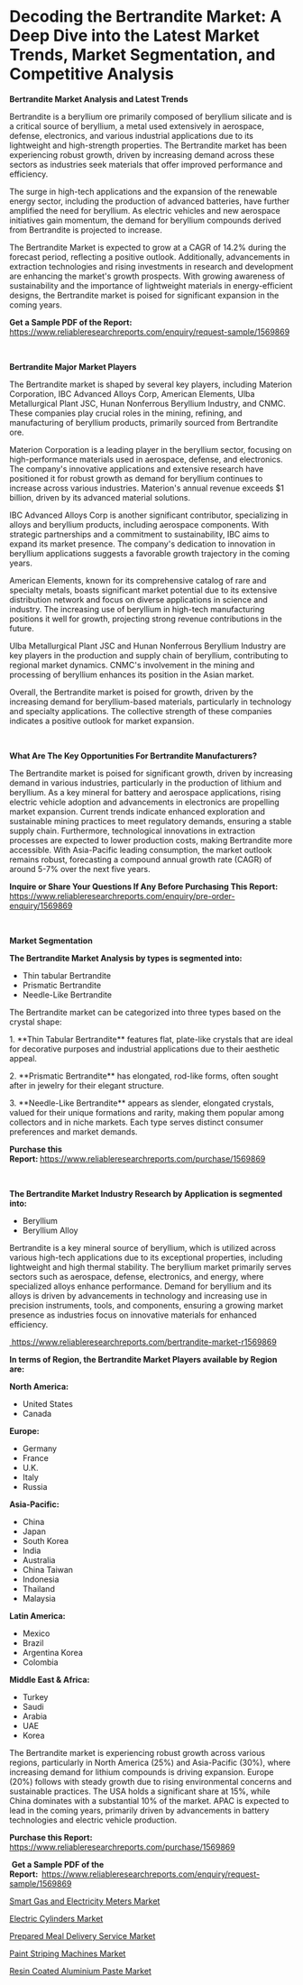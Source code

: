 <p><h1>Decoding the Bertrandite Market: A Deep Dive into the Latest Market Trends, Market Segmentation, and Competitive Analysis</h1></p><p><strong>Bertrandite Market Analysis and Latest Trends</strong></p>
<p><p>Bertrandite is a beryllium ore primarily composed of beryllium silicate and is a critical source of beryllium, a metal used extensively in aerospace, defense, electronics, and various industrial applications due to its lightweight and high-strength properties. The Bertrandite market has been experiencing robust growth, driven by increasing demand across these sectors as industries seek materials that offer improved performance and efficiency.</p><p>The surge in high-tech applications and the expansion of the renewable energy sector, including the production of advanced batteries, have further amplified the need for beryllium. As electric vehicles and new aerospace initiatives gain momentum, the demand for beryllium compounds derived from Bertrandite is projected to increase.</p><p>The Bertrandite Market is expected to grow at a CAGR of 14.2% during the forecast period, reflecting a positive outlook. Additionally, advancements in extraction technologies and rising investments in research and development are enhancing the market's growth prospects. With growing awareness of sustainability and the importance of lightweight materials in energy-efficient designs, the Bertrandite market is poised for significant expansion in the coming years.</p></p>
<p><strong>Get a Sample PDF of the Report:&nbsp;</strong> <a href="https://www.reliableresearchreports.com/enquiry/request-sample/1569869?utm_campaign=3&utm_medium=2&utm_source=Github&utm_content=ia&utm_term=19102024&utm_id=bertrandite">https://www.reliableresearchreports.com/enquiry/request-sample/1569869</a></p>
<p>&nbsp;</p>
<p><strong>Bertrandite Major Market Players</strong></p>
<p><p>The Bertrandite market is shaped by several key players, including Materion Corporation, IBC Advanced Alloys Corp, American Elements, Ulba Metallurgical Plant JSC, Hunan Nonferrous Beryllium Industry, and CNMC. These companies play crucial roles in the mining, refining, and manufacturing of beryllium products, primarily sourced from Bertrandite ore.</p><p>Materion Corporation is a leading player in the beryllium sector, focusing on high-performance materials used in aerospace, defense, and electronics. The company's innovative applications and extensive research have positioned it for robust growth as demand for beryllium continues to increase across various industries. Materion's annual revenue exceeds $1 billion, driven by its advanced material solutions.</p><p>IBC Advanced Alloys Corp is another significant contributor, specializing in alloys and beryllium products, including aerospace components. With strategic partnerships and a commitment to sustainability, IBC aims to expand its market presence. The company's dedication to innovation in beryllium applications suggests a favorable growth trajectory in the coming years.</p><p>American Elements, known for its comprehensive catalog of rare and specialty metals, boasts significant market potential due to its extensive distribution network and focus on diverse applications in science and industry. The increasing use of beryllium in high-tech manufacturing positions it well for growth, projecting strong revenue contributions in the future.</p><p>Ulba Metallurgical Plant JSC and Hunan Nonferrous Beryllium Industry are key players in the production and supply chain of beryllium, contributing to regional market dynamics. CNMC's involvement in the mining and processing of beryllium enhances its position in the Asian market.</p><p>Overall, the Bertrandite market is poised for growth, driven by the increasing demand for beryllium-based materials, particularly in technology and specialty applications. The collective strength of these companies indicates a positive outlook for market expansion.</p></p>
<p>&nbsp;</p>
<p><strong>What Are The Key Opportunities For Bertrandite Manufacturers?</strong></p>
<p><p>The Bertrandite market is poised for significant growth, driven by increasing demand in various industries, particularly in the production of lithium and beryllium. As a key mineral for battery and aerospace applications, rising electric vehicle adoption and advancements in electronics are propelling market expansion. Current trends indicate enhanced exploration and sustainable mining practices to meet regulatory demands, ensuring a stable supply chain. Furthermore, technological innovations in extraction processes are expected to lower production costs, making Bertrandite more accessible. With Asia-Pacific leading consumption, the market outlook remains robust, forecasting a compound annual growth rate (CAGR) of around 5-7% over the next five years.</p></p>
<p><strong>Inquire or Share Your Questions If Any Before Purchasing This Report:</strong> <a href="https://www.reliableresearchreports.com/enquiry/pre-order-enquiry/1569869?utm_campaign=3&utm_medium=2&utm_source=Github&utm_content=ia&utm_term=19102024&utm_id=bertrandite">https://www.reliableresearchreports.com/enquiry/pre-order-enquiry/1569869</a></p>
<p>&nbsp;</p>
<p><strong>Market Segmentation</strong></p>
<p><strong>The Bertrandite Market Analysis by types is segmented into:</strong></p>
<p><ul><li>Thin tabular Bertrandite</li><li>Prismatic Bertrandite</li><li>Needle-Like Bertrandite</li></ul></p>
<p><p>The Bertrandite market can be categorized into three types based on the crystal shape: </p><p>1. **Thin Tabular Bertrandite** features flat, plate-like crystals that are ideal for decorative purposes and industrial applications due to their aesthetic appeal. </p><p>2. **Prismatic Bertrandite** has elongated, rod-like forms, often sought after in jewelry for their elegant structure. </p><p>3. **Needle-Like Bertrandite** appears as slender, elongated crystals, valued for their unique formations and rarity, making them popular among collectors and in niche markets. Each type serves distinct consumer preferences and market demands.</p></p>
<p><strong>Purchase this Report:&nbsp;</strong><a href="https://www.reliableresearchreports.com/purchase/1569869?utm_campaign=3&utm_medium=2&utm_source=Github&utm_content=ia&utm_term=19102024&utm_id=bertrandite">https://www.reliableresearchreports.com/purchase/1569869</a></p>
<p>&nbsp;</p>
<p><strong>The Bertrandite Market Industry Research by Application is segmented into:</strong></p>
<p><ul><li>Beryllium</li><li>Beryllium Alloy</li></ul></p>
<p><p>Bertrandite is a key mineral source of beryllium, which is utilized across various high-tech applications due to its exceptional properties, including lightweight and high thermal stability. The beryllium market primarily serves sectors such as aerospace, defense, electronics, and energy, where specialized alloys enhance performance. Demand for beryllium and its alloys is driven by advancements in technology and increasing use in precision instruments, tools, and components, ensuring a growing market presence as industries focus on innovative materials for enhanced efficiency.</p></p>
<p><a href="https://www.reliableresearchreports.com/bertrandite-market-r1569869?utm_campaign=3&utm_medium=2&utm_source=Github&utm_content=ia&utm_term=19102024&utm_id=bertrandite">&nbsp;https://www.reliableresearchreports.com/bertrandite-market-r1569869</a></p>
<p><strong>In terms of Region, the Bertrandite Market Players available by Region are:</strong></p>
<p>
    <p> <strong> North America: </strong>
        <ul>
            <li>United States</li>
            <li>Canada</li>
        </ul>
        </p> 
    <p> <strong> Europe: </strong>
        <ul>
            <li>Germany</li>
            <li>France</li>
            <li>U.K.</li>
            <li>Italy</li>
            <li>Russia</li>
        </ul>
        </p> 
    <p> <strong> Asia-Pacific: </strong>
        <ul>
            <li>China</li>
            <li>Japan</li>
            <li>South Korea</li>
            <li>India</li>
            <li>Australia</li>
            <li>China Taiwan</li>
            <li>Indonesia</li>
            <li>Thailand</li>
            <li>Malaysia</li>
        </ul>
        </p> 
    <p> <strong> Latin America: </strong>
        <ul>
            <li>Mexico</li>
            <li>Brazil</li>
            <li>Argentina Korea</li>
            <li>Colombia</li>
        </ul>
        </p> 
    <p> <strong> Middle East & Africa: </strong>
        <ul>
            <li>Turkey</li>
            <li>Saudi</li>
            <li>Arabia</li>
            <li>UAE</li>
            <li>Korea</li>
        </ul>
    </p>
    </p>
<p><p>The Bertrandite market is experiencing robust growth across various regions, particularly in North America (25%) and Asia-Pacific (30%), where increasing demand for lithium compounds is driving expansion. Europe (20%) follows with steady growth due to rising environmental concerns and sustainable practices. The USA holds a significant share at 15%, while China dominates with a substantial 10% of the market. APAC is expected to lead in the coming years, primarily driven by advancements in battery technologies and electric vehicle production.</p></p>
<p><strong>Purchase this Report: </strong><a href="https://www.reliableresearchreports.com/purchase/1569869?utm_campaign=3&utm_medium=2&utm_source=Github&utm_content=ia&utm_term=19102024&utm_id=bertrandite">https://www.reliableresearchreports.com/purchase/1569869</a></p>
<p>&nbsp;<strong>Get a Sample PDF of the Report:&nbsp;&nbsp;</strong><a href="https://www.reliableresearchreports.com/enquiry/request-sample/1569869?utm_campaign=3&utm_medium=2&utm_source=Github&utm_content=ia&utm_term=19102024&utm_id=bertrandite">https://www.reliableresearchreports.com/enquiry/request-sample/1569869</a></p>
<p><strong></strong></p>
<p><p><a href="https://issuu.com/reportprime-2/docs/smart-gas-and-electricity-meters-ma_a8e56ada90e4e1?utm_campaign=3&utm_medium=2&utm_source=Github&utm_content=ia&utm_term=19102024&utm_id=bertrandite">Smart Gas and Electricity Meters Market</a></p><p><a href="https://github.com/nifongekclosebn1/Market-Research-Report-List-1/blob/main/electric-cylinders-market.md?utm_campaign=3&utm_medium=2&utm_source=Github&utm_content=ia&utm_term=19102024&utm_id=bertrandite">Electric Cylinders Market</a></p><p><a href="https://www.linkedin.com/pulse/prepared-meal-delivery-service-landscape-product-spectrum-hxnre?utm_campaign=3&utm_medium=2&utm_source=Github&utm_content=ia&utm_term=19102024&utm_id=bertrandite">Prepared Meal Delivery Service Market</a></p><p><a href="https://issuu.com/reportprime-2/docs/paint-striping-machines-market-size_801543bf88d375?utm_campaign=3&utm_medium=2&utm_source=Github&utm_content=ia&utm_term=19102024&utm_id=bertrandite">Paint Striping Machines Market</a></p><p><a href="https://github.com/maximinauago/Market-Research-Report-List-1/blob/main/resin-coated-aluminium-paste-market.md?utm_campaign=3&utm_medium=2&utm_source=Github&utm_content=ia&utm_term=19102024&utm_id=bertrandite">Resin Coated Aluminium Paste Market</a></p></p>